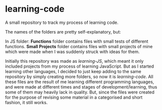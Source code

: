 # learning-code
A small repository to track my process of learning code.

The names of the folders are pretty self-explanatory, but: 

  In JS folder:
    **Functions** folder contains files with small tests of different functions. 
    **Small Projects** folder contains files with small projects of mine which were made when I was suddenly struck with ideas for them. 

Initially this repository was made as _learning-JS_, which meant it only included projects from my process of learning JavaScript. But as I started learning other languages, I decided to just keep adding to the same repository by simply creating more folders, so now it is _learning-code_.
All these files are the result of me learning different programming languages, and were made at different times and stages of development/learning, thus some of them may heavily lack in quality. But, since the files were created for the purpose of revising some material in a categorised and short fashion, it still works.  
